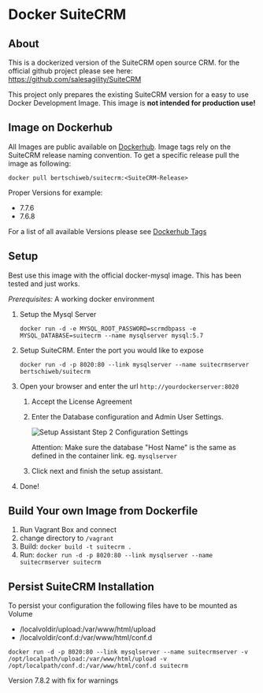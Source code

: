 Docker SuiteCRM
===============

## About
This is a dockerized version of the SuiteCRM open source CRM. 
for the official github project please see here: https://github.com/salesagility/SuiteCRM

This project only prepares the existing SuiteCRM version for a easy to use Docker Development Image. This image is **not intended for production use!**


## Image on Dockerhub

All Images are public available on [Dockerhub](https://hub.docker.com/r/bertschiweb/suitecrm/). 
Image tags rely on the SuiteCRM release naming convention. To get a specific release pull the image as following:
 
 `docker pull bertschiweb/suitecrm:<SuiteCRM-Release>`
 
Proper Versions for example:
- 7.7.6
- 7.6.8

For a list of all available Versions please see [Dockerhub Tags](https://hub.docker.com/r/bertschiweb/suitecrm/tags/)



## Setup 

Best use this image with the official docker-mysql image. This has been tested and just works.

*Prerequisites:* A working docker environment

1. Setup the Mysql Server

   `docker run -d -e MYSQL_ROOT_PASSWORD=scrmdbpass -e MYSQL_DATABASE=suitecrm --name mysqlserver mysql:5.7`

2. Setup SuiteCRM. Enter the port you would like to expose
    
    `docker run -d -p 8020:80 --link mysqlserver --name suitecrmserver bertschiweb/suitecrm`

3. Open your browser and enter the url `http://yourdockerserver:8020` 
    1. Accept the License Agreement
    2. Enter the Database configuration and Admin User Settings.

        ![Setup Assistant Step 2 Configuration Settings](https://raw.githubusercontent.com/liteart/docker-suitecrm/master/docs/docs2.png)
        
        Attention: Make sure the database "Host Name" is the same as defined in the container link. eg. `mysqlserver`
        
    3. Click next and finish the setup assistant. 
    
4. Done!    



## Build Your own Image from Dockerfile

1. Run Vagrant Box and connect
2. change directory to `/vagrant`
3. Build: `docker build -t suitecrm .`
4. Run: `docker run -d -p 8020:80 --link mysqlserver --name suitecrmserver suitecrm`


## Persist SuiteCRM Installation

To persist your configuration the following files have to be mounted as Volume

- /localvoldir/upload:/var/www/html/upload
- /localvoldir/conf.d:/var/www/html/conf.d

`docker run -d -p 8020:80 --link mysqlserver --name suitecrmserver -v /opt/localpath/upload:/var/www/html/upload -v /opt/localpath/conf.d:/var/www/html/conf.d suitecrm`

Version 7.8.2 with fix for warnings
